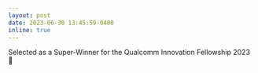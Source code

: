 ```yaml
---
layout: post
date: 2023-06-30 13:45:59-0400
inline: true
---
```


Selected as a Super-Winner for the Qualcomm Innovation Fellowship 2023 :tada:
